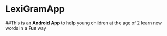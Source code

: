 # LexiGramApp
##This is an **Android App** to help young children at the age of 2 learn new words in a **Fun** way
